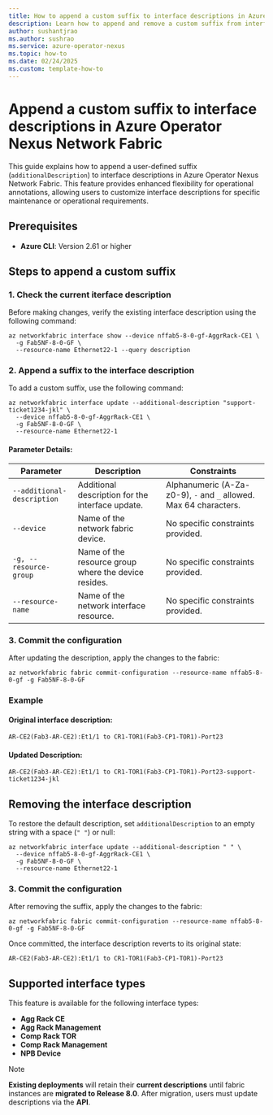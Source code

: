 ```yaml
---
title: How to append a custom suffix to interface descriptions in Azure Operator Nexus Network Fabric
description: Learn how to append and remove a custom suffix from interface descriptions in Azure Operator Nexus Network Fabric for enhanced operational annotations.
author: sushantjrao
ms.author: sushrao
ms.service: azure-operator-nexus
ms.topic: how-to
ms.date: 02/24/2025
ms.custom: template-how-to
---
```


# Append a custom suffix to interface descriptions in Azure Operator Nexus Network Fabric

This guide explains how to append a user-defined suffix (`additionalDescription`) to interface descriptions in Azure Operator Nexus Network Fabric. This feature provides enhanced flexibility for operational annotations, allowing users to customize interface descriptions for specific maintenance or operational requirements.

## Prerequisites

- **Azure CLI**: Version 2.61 or higher

## Steps to append a custom suffix

### 1. Check the current iterface description

Before making changes, verify the existing interface description using the following command:

```Azure CLI
az networkfabric interface show --device nffab5-8-0-gf-AggrRack-CE1 \
  -g Fab5NF-8-0-GF \
  --resource-name Ethernet22-1 --query description
```

### 2. Append a suffix to the interface description

To add a custom suffix, use the following command:

```Azure CLI
az networkfabric interface update --additional-description "support-ticket1234-jkl" \
  --device nffab5-8-0-gf-AggrRack-CE1 \
  -g Fab5NF-8-0-GF \
  --resource-name Ethernet22-1
```

#### Parameter Details:

| Parameter                  | Description                                      | Constraints |
|----------------------------|--------------------------------------------------|-------------|
| `--additional-description` | Additional description for the interface update. | Alphanumeric (A-Za-z0-9), `-` and `_` allowed. Max 64 characters. |
| `--device`                 | Name of the network fabric device.               | No specific constraints provided. |
| `-g, --resource-group`     | Name of the resource group where the device resides. | No specific constraints provided. |
| `--resource-name`          | Name of the network interface resource.          | No specific constraints provided. |


### 3. Commit the configuration

After updating the description, apply the changes to the fabric:

```Azure CLI
az networkfabric fabric commit-configuration --resource-name nffab5-8-0-gf -g Fab5NF-8-0-GF
```

### Example

#### **Original interface description:**

```Azure CLI
AR-CE2(Fab3-AR-CE2):Et1/1 to CR1-TOR1(Fab3-CP1-TOR1)-Port23
```

#### **Updated Description:**
```Azure CLI
AR-CE2(Fab3-AR-CE2):Et1/1 to CR1-TOR1(Fab3-CP1-TOR1)-Port23-support-ticket1234-jkl
```

## Removing the interface description

To restore the default description, set `additionalDescription` to an empty string with a space (`" "`) or null:

```Azure CLI
az networkfabric interface update --additional-description " " \
  --device nffab5-8-0-gf-AggrRack-CE1 \
  -g Fab5NF-8-0-GF \
  --resource-name Ethernet22-1
```

### 3. Commit the configuration

After removing the suffix, apply the changes to the fabric:

```Azure CLI
az networkfabric fabric commit-configuration --resource-name nffab5-8-0-gf -g Fab5NF-8-0-GF
```

Once committed, the interface description reverts to its original state:

```
AR-CE2(Fab3-AR-CE2):Et1/1 to CR1-TOR1(Fab3-CP1-TOR1)-Port23
```

## Supported interface types

This feature is available for the following interface types:

- **Agg Rack CE**  
- **Agg Rack Management**  
- **Comp Rack TOR**  
- **Comp Rack Management**  
- **NPB Device**  

> [!Note]  
> **Existing deployments** will retain their **current descriptions** until fabric instances are **migrated to Release 8.0**. After migration, users must update descriptions via the **API**.

